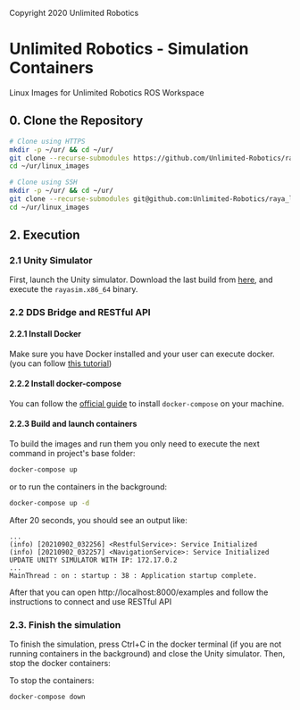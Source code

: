 Copyright 2020 Unlimited Robotics

# Unlimited Robotics - Simulation Containers

Linux Images for Unlimited Robotics ROS Workspace

## 0. Clone the Repository

``` bash
# Clone using HTTPS
mkdir -p ~/ur/ && cd ~/ur/
git clone --recurse-submodules https://github.com/Unlimited-Robotics/raya_linux_images ./linux_images/
cd ~/ur/linux_images
```

``` bash
# Clone using SSH
mkdir -p ~/ur/ && cd ~/ur/
git clone --recurse-submodules git@github.com:Unlimited-Robotics/raya_linux_images.git ./linux_images/
cd ~/ur/linux_images
```

## 2. Execution

### 2.1 Unity Simulator

First, launch the Unity simulator. Download the last build from [here](https://drive.google.com/drive/folders/1DFtWDQ-M6Jqbki_kkaV9_NSIQMhwCylo), and execute the `rayasim.x86_64` binary.


### 2.2 DDS Bridge and RESTful API

#### 2.2.1 Install Docker

Make sure you have Docker installed and your user can execute docker. (you can follow [this tutorial](https://www.digitalocean.com/community/tutorials/how-to-install-and-use-docker-on-ubuntu-18-04))

#### 2.2.2 Install docker-compose

You can follow the [official guide](https://docs.docker.com/compose/install/) to install `docker-compose` on your machine. 

#### 2.2.3 Build and launch containers

To build the images and run them you only need to execute the next command in project's base folder:
```bash
docker-compose up
```
or to run the containers in the background:
```bash
docker-compose up -d
```

After 20 seconds, you should see an output like:

```
...
(info) [20210902_032256] <RestfulService>: Service Initialized
(info) [20210902_032257] <NavigationService>: Service Initialized
UPDATE UNITY SIMULATOR WITH IP: 172.17.0.2
...
MainThread : on : startup : 38 : Application startup complete.
```

After that you can open http://localhost:8000/examples and follow the instructions to connect and use RESTful API

### 2.3. Finish the simulation

To finish the simulation, press Ctrl+C in the docker terminal (if you are not running containers in the background) and close the Unity simulator. Then, stop the docker containers:

To stop the containers:
```bash
docker-compose down
```
